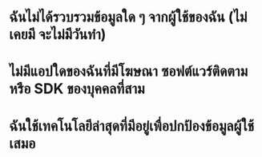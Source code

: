 # ฉันไม่ได้รวบรวมข้อมูลใด ๆ จากผู้ใช้ของฉัน (ไม่เคยมี จะไม่มีวันทํา)
# ไม่มีแอปใดของฉันที่มีโฆษณา ซอฟต์แวร์ติดตาม หรือ SDK ของบุคคลที่สาม
# ฉันใช้เทคโนโลยีล่าสุดที่มีอยู่เพื่อปกป้องข้อมูลผู้ใช้เสมอ
